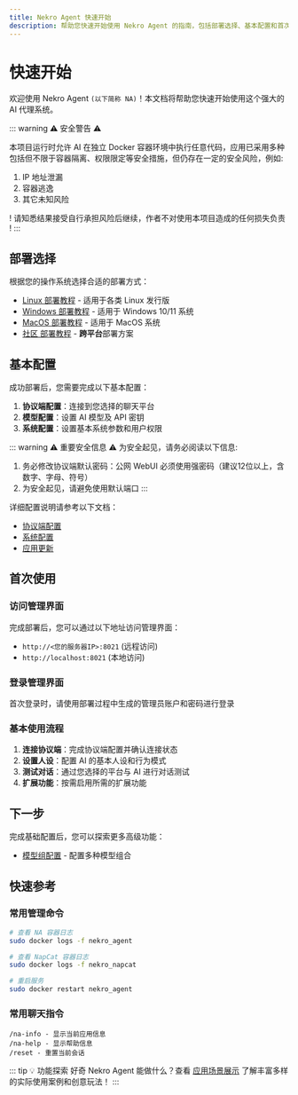 ```yaml
---
title: Nekro Agent 快速开始
description: 帮助您快速开始使用 Nekro Agent 的指南，包括部署选择、基本配置和首次使用的详细步骤
---
```


# 快速开始

欢迎使用 Nekro Agent `(以下简称 NA)`！本文档将帮助您快速开始使用这个强大的 AI 代理系统。

::: warning ⚠ 安全警告 ⚠

本项目运行时允许 AI 在独立 Docker 容器环境中执行任意代码，应用已采用多种包括但不限于容器隔离、权限限定等安全措施，但仍存在一定的安全风险，例如:

1. IP 地址泄漏
2. 容器逃逸
3. 其它未知风险

! 请知悉结果接受自行承担风险后继续，作者不对使用本项目造成的任何损失负责 !
:::

## 部署选择

根据您的操作系统选择合适的部署方式：

- [Linux 部署教程](/docs/02_quick_start/deploy/linux) - 适用于各类 Linux 发行版
- [Windows 部署教程](/docs/02_quick_start/deploy/windows) - 适用于 Windows 10/11 系统
- [MacOS 部署教程](/docs/02_quick_start/deploy/macos) - 适用于 MacOS 系统
- [社区 部署教程](/docs/02_quick_start/deploy/third_party) - **跨平台**部署方案

## 基本配置

成功部署后，您需要完成以下基本配置：

1. **协议端配置**：连接到您选择的聊天平台
2. **模型配置**：设置 AI 模型及 API 密钥
3. **系统配置**：设置基本系统参数和用户权限

::: warning ⚠ 重要安全信息 ⚠
为安全起见，请务必阅读以下信息:
1. 务必修改协议端默认密码：公网 WebUI 必须使用强密码（建议12位以上，含数字、字母、符号）
2. 为安全起见，请避免使用默认端口
:::

详细配置说明请参考以下文档：

- [协议端配置](/docs/02_quick_start/config/protocol)
- [系统配置](/docs/02_quick_start/config/system)
- [应用更新](/docs/02_quick_start/config/update)

## 首次使用

### 访问管理界面

完成部署后，您可以通过以下地址访问管理界面：

- `http://<您的服务器IP>:8021` (远程访问)
- `http://localhost:8021` (本地访问)

### 登录管理界面

首次登录时，请使用部署过程中生成的管理员账户和密码进行登录

### 基本使用流程

1. **连接协议端**：完成协议端配置并确认连接状态
2. **设置人设**：配置 AI 的基本人设和行为模式
3. **测试对话**：通过您选择的平台与 AI 进行对话测试
4. **扩展功能**：按需启用所需的扩展功能

## 下一步

完成基础配置后，您可以探索更多高级功能：

- [模型组配置](/docs/03_advanced/model_config) - 配置多种模型组合

## 快速参考

### 常用管理命令

```bash
# 查看 NA 容器日志
sudo docker logs -f nekro_agent

# 查看 NapCat 容器日志
sudo docker logs -f nekro_napcat

# 重启服务
sudo docker restart nekro_agent
```

### 常用聊天指令

```
/na-info - 显示当前应用信息
/na-help - 显示帮助信息
/reset - 重置当前会话
```

::: tip 💡 功能探索
好奇 Nekro Agent 能做什么？查看 [应用场景展示](/docs/01_intro/application_scenarios) 了解丰富多样的实际使用案例和创意玩法！
:::
